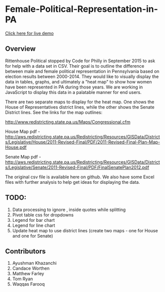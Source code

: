 # Female-Political-Representation-in-PA

[Click here for live demo](https://rawgit.com/wmf23/Female-Political-Representation-in-PA/master/public/index.html "Page to display processed data")


## Overview

Rittenhouse Political stopped by Code for Philly in September 2015 to ask for help with a data set in CSV. Their goal is to outline the difference between male and female political representation in Pennsylvania based on election results between 2000-2014.  They would like to visually display the data in tables, graphs, and ultimately a "heat map" to show how women have been represented in PA during those years. We are working in JavaScript to display this data in a palatable manner for end users.

There are two separate maps to display for the heat map.  One shows the House of Representatives district lines, while the other shows the Senate District lines.  See the links for the map outlines:

http://www.redistricting.state.pa.us/Maps/Congressional.cfm

House Map pdf - http://aws.redistricting.state.pa.us/Redistricting/Resources/GISData/Districts/Legislative/House/2011-Revised-Final/PDF/2011-Revised-Final-Plan-Map-House.pdf

Senate Map pdf - http://aws.redistricting.state.pa.us/Redistricting/Resources/GISData/Districts/Legislative/Senate/2011-Revised-Final/PDF/FinalSenatePlan2012.pdf

The original csv file is available here on github.  We also have some Excel files with further analysis to help get ideas for displaying the data.

## TODO:

1. Data processing to ignore , inside quotes while splitting
2. Pivot table css for dropdowns
3. Legend for bar chart
4. Legend for line chart
5. Update heat map to use district lines (create two maps - one for House and one for Senate)

## Contributors
1. Ayushman Khazanchi
2. Candace Worthen
3. Matthew Farley
4. Tom Ryan
5. Waqqas Farooq
